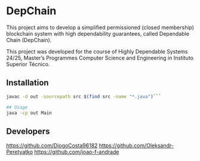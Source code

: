 # DepChain


This project aims to develop a simplified permissioned (closed membership)
blockchain system with high dependability guarantees, called Dependable
Chain (DepChain). 

This project was developed for the course of Highly Dependable Systems 24/25, Master’s Programmes
Computer Science and Engineering in Instituto Superior Técnico.

## Installation

```bash
javac -d out -sourcepath src $(find src -name "*.java")```

## Usage
java -cp out Main 
```

## Developers
https://github.com/DiogoCosta96182
https://github.com/Oleksandr-Peretyatko
https://github.com/joao-f-andrade